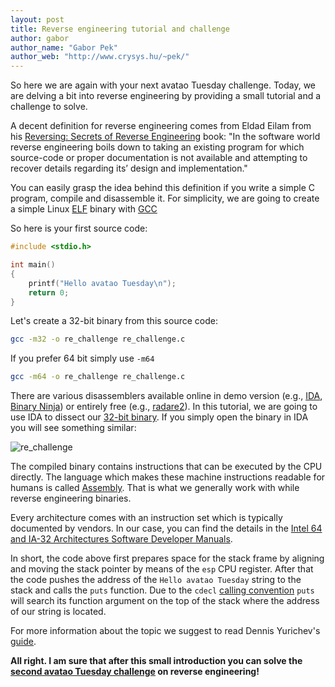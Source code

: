 ```yaml
---
layout: post
title: Reverse engineering tutorial and challenge
author: gabor
author_name: "Gabor Pek"
author_web: "http://www.crysys.hu/~pek/"
---
```

So here we are again with your next avatao Tuesday challenge. Today, we are delving a bit into reverse engineering by providing a small tutorial and a challenge to solve. 

A decent definition for reverse engineering comes from Eldad Eilam from  his [Reversing: Secrets of Reverse Engineering](http://eu.wiley.com/WileyCDA/WileyTitle/productCd-0764574817.html) book: "In the software world reverse engineering boils down to taking an existing program for which source-code or proper documentation is not available and attempting to recover details regarding its’ design and implementation." 

<!--excerpt-->

You can easily grasp the idea behind this definition if you write a simple C program, compile and disassemble it. For simplicity, we are going to create a simple Linux [ELF](https://en.wikipedia.org/wiki/Executable_and_Linkable_Format) binary with [GCC](https://gcc.gnu.org/)

So here is your first source code:

```c
#include <stdio.h>

int main()
{
    printf("Hello avatao Tuesday\n");
    return 0;
}
```

Let's create a 32-bit binary from this source code:

```sh
gcc -m32 -o re_challenge re_challenge.c
```

If you prefer 64 bit simply use `-m64`

```sh
gcc -m64 -o re_challenge re_challenge.c
```

There are various disassemblers available online in demo version (e.g., [IDA](https://www.hex-rays.com/products/ida/), [Binary Ninja](https://binary.ninja/demo.html)) or entirely free (e.g., [radare2](https://github.com/radare/radare2)). In this tutorial, we are going to use IDA to dissect our [32-bit binary](../downloads/re_challenge). If you simply open the binary in IDA you will see something similar:


![re_challenge](../_img/re_challenge.png)


The compiled binary contains instructions that can be executed by the CPU directly. The language which makes these machine instructions readable for humans is called [Assembly](https://en.wikipedia.org/wiki/Assembly_language). That is what we generally work with while reverse engineering binaries.

Every architecture comes with an instruction set which is typically documented by vendors. In our case, you can find the details in the [Intel 64 and IA-32 Architectures Software Developer  Manuals](http://www.intel.com/content/www/us/en/processors/architectures-software-developer-manuals.html).

In short, the code above first prepares space for the stack frame by aligning and moving the stack pointer by means of the `esp` CPU register. After that the code pushes the address of the `Hello avatao Tuesday` string to the stack and calls the `puts` function. Due to the `cdecl` [calling convention](http://www.agner.org/optimize/calling_conventions.pdf) `puts` will search its function argument on the top of the stack where the address of our string is located. 

For more information about the topic we suggest to read Dennis Yurichev's [guide](https://github.com/dennis714/RE-for-beginners).


**All right. I am sure that after this small introduction you can solve the [second avatao Tuesday challenge](https://platform.avatao.com/paths/2bf3c9cb-f759-4915-9a2f-f30164c45fce/challenges/82aced6a-baa8-4380-a553-a14ca304283d) on reverse engineering!**